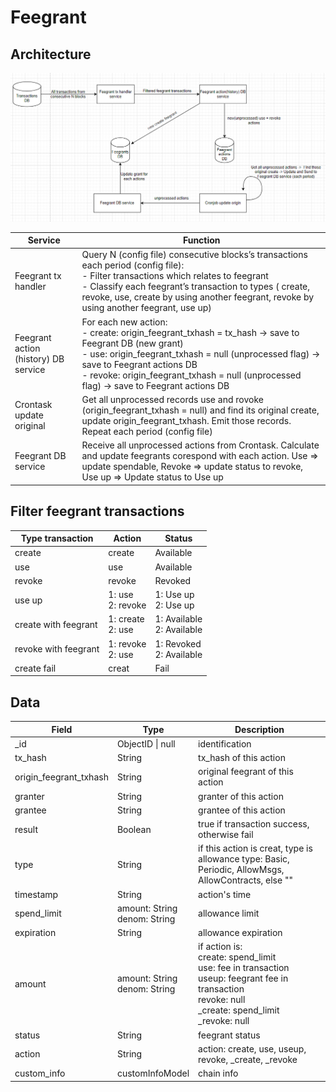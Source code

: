 # Feegrant

## Architecture
![image](docs/images/feegrant.png)

| **Service**             	| **Function**                                                                                             	|
|---------------------	|------------------------------------------------------------------------------------------------------	|
| Feegrant tx handler 	| Query N (config file) consecutive blocks’s transactions each period (config file):<br>- Filter transactions which relates to feegrant<br>- Classify each feegrant’s transaction to types ( create, revoke, use, create by using another feegrant, revoke by using another feegrant, use up)|
| Feegrant action (history) DB service| For each new action:<br>- create: origin_feegrant_txhash = tx_hash → save to Feegrant DB (new grant)<br>- use: origin_feegrant_txhash = null (unprocessed flag) → save to Feegrant actions DB<br>- revoke: origin_feegrant_txhash = null (unprocessed flag) → save to Feegrant actions DB|
| Crontask update original | Get all unprocessed records use and rovoke (origin_feegrant_txhash  = null) and find its original create, update origin_feegrant_txhash. Emit those records. Repeat each period (config file)|
|Feegrant DB service| Receive all unprocessed actions from Crontask. Calculate and update feegrants corespond with each action. Use ⇒ update spendable, Revoke ⇒ update status to revoke, Use up ⇒ Update status to Use up|

## Filter feegrant transactions

| **Type transaction**	| **Action**                          | **Status**                                      |
|---------------------|---------------------------------------|---------------------------------------|
|create|create|Available|
|use|use|Available|
|revoke|revoke|Revoked|
|use up|1: use<br>2: revoke| 1: Use up<br> 2: Use up|
|create with feegrant| 1: create<br>2: use | 1: Available<br>2: Available|
|revoke with feegrant| 1: revoke<br>2: use | 1: Revoked<br>2: Available |
|create fail| creat| Fail|

## Data
| **Field**	| **Type**                          | **Description**                                      |
|---------------------|---------------------------------------|---------------------------------------|
| _id | ObjectID \| null | identification |
| tx_hash | String | tx_hash of this action |
| origin_feegrant_txhash | String | original feegrant of this action |
| granter | String | granter of this action |
| grantee | String | grantee of this action |
| result |Boolean|true if transaction success, otherwise fail|
| type |String|if this action is creat, type is allowance type: Basic, Periodic, AllowMsgs, AllowContracts, else ""|
| timestamp | String | action's time |
| spend_limit | amount: String<br>denom: String | allowance limit |
|expiration| String | allowance expiration|
| amount | amount: String<br>denom: String | if action is: <br>create: spend_limit<br>use: fee in transaction<br>useup: feegrant fee in transaction<br>revoke: null<br>_create: spend_limit<br>_revoke: null|
| status | String | feegrant status|
| action | String |action: create, use, useup, revoke, _create, _revoke|
|custom_info| customInfoModel | chain info |

